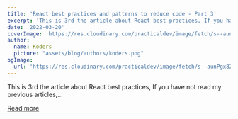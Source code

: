 ```yaml
---
title: 'React best practices and patterns to reduce code - Part 3'
excerpt: 'This is 3rd the article about React best practices, If you have not read my previous articles,...'
date: '2022-03-20'
coverImage: 'https://res.cloudinary.com/practicaldev/image/fetch/s--aunPgx8Z--/c_imagga_scale,f_auto,fl_progressive,h_420,q_auto,w_1000/https://dev-to-uploads.s3.amazonaws.com/uploads/articles/rfqpc6qmbn1rth2hchkj.png'
author:
  name: Koders
  picture: "assets/blog/authors/koders.png"
ogImage:
  url: 'https://res.cloudinary.com/practicaldev/image/fetch/s--aunPgx8Z--/c_imagga_scale,f_auto,fl_progressive,h_420,q_auto,w_1000/https://dev-to-uploads.s3.amazonaws.com/uploads/articles/rfqpc6qmbn1rth2hchkj.png'
---
```


This is 3rd the article about React best practices, If you have not read my previous articles,...

[Read more](https://dev.to/devsmitra/react-best-practices-and-patterns-to-reduce-code-part-3-4bh1)
